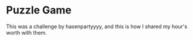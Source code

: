 # Puzzle Game
This was a challenge by hasenpartyyyy, and this is how I shared my hour's worth with them.
